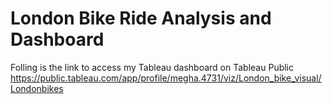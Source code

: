 # London Bike Ride Analysis and Dashboard
Folling is the link to access my Tableau dashboard on Tableau Public
https://public.tableau.com/app/profile/megha.4731/viz/London_bike_visual/Londonbikes
